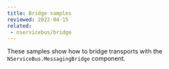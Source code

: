 ```yaml
---
title: Bridge samples
reviewed: 2022-04-15
related:
 - nservicebus/bridge
---
```


These samples show how to bridge transports with the `NServiceBus.MessagingBridge` component.
